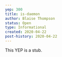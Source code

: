 ```yaml
---
yep: 300
title: is-daemon
author: Blaise Thompson
status: Open
type: Informational
created: 2020-04-22
post-history: 2020-04-22
---
```


This YEP is a stub.

